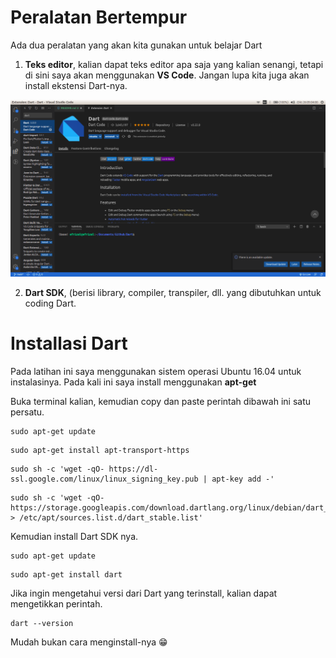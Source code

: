 # Peralatan Bertempur
Ada dua peralatan yang akan kita gunakan untuk belajar Dart
1. **Teks editor**, kalian dapat teks editor apa saja yang kalian senangi, tetapi di sini saya akan menggunakan **VS Code**. Jangan lupa kita juga akan install ekstensi Dart-nya.

![Extension Dart](../assets/img/ekstension.png)

2. **Dart SDK**, (berisi library, compiler, transpiler, dll. yang dibutuhkan untuk coding Dart.


# Installasi Dart
Pada latihan ini saya menggunakan sistem operasi Ubuntu 16.04 untuk instalasinya. Pada kali ini saya install menggunakan **apt-get**

Buka terminal kalian, kemudian copy dan paste perintah dibawah ini satu persatu.
```
sudo apt-get update
```

```
sudo apt-get install apt-transport-https
```

```
sudo sh -c 'wget -qO- https://dl-ssl.google.com/linux/linux_signing_key.pub | apt-key add -'
```

```
sudo sh -c 'wget -qO- https://storage.googleapis.com/download.dartlang.org/linux/debian/dart_stable.list > /etc/apt/sources.list.d/dart_stable.list'
```

Kemudian install Dart SDK nya.
```
sudo apt-get update
```

```
sudo apt-get install dart
```

Jika ingin mengetahui versi dari Dart yang terinstall, kalian dapat mengetikkan perintah.
```
dart --version
```

Mudah bukan cara menginstall-nya :grin: